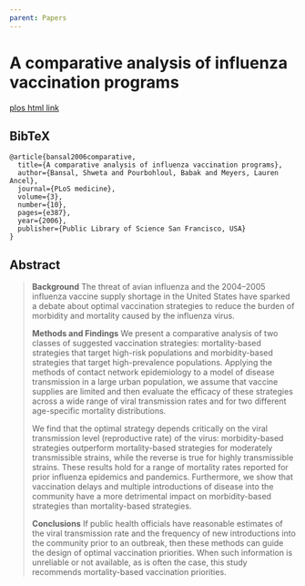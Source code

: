 ```yaml
---
parent: Papers
---
```


# A comparative analysis of influenza vaccination programs

[plos html link](https://journals.plos.org/plosmedicine/article?id=10.1371/journal.pmed.0030387)

## BibTeX
```
@article{bansal2006comparative,
  title={A comparative analysis of influenza vaccination programs},
  author={Bansal, Shweta and Pourbohloul, Babak and Meyers, Lauren Ancel},
  journal={PLoS medicine},
  volume={3},
  number={10},
  pages={e387},
  year={2006},
  publisher={Public Library of Science San Francisco, USA}
}
```

## Abstract

> **Background**
> The threat of avian influenza and the 2004–2005 influenza vaccine supply shortage in the United States have sparked a debate about optimal vaccination strategies to reduce the burden of morbidity and mortality caused by the influenza virus.
> 
> **Methods and Findings**
> We present a comparative analysis of two classes of suggested vaccination strategies: mortality-based strategies that target high-risk populations and morbidity-based strategies that target high-prevalence populations. Applying the methods of contact network epidemiology to a model of disease transmission in a large urban population, we assume that vaccine supplies are limited and then evaluate the efficacy of these strategies across a wide range of viral transmission rates and for two different age-specific mortality distributions.
> 
> We find that the optimal strategy depends critically on the viral transmission level (reproductive rate) of the virus: morbidity-based strategies outperform mortality-based strategies for moderately transmissible strains, while the reverse is true for highly transmissible strains. These results hold for a range of mortality rates reported for prior influenza epidemics and pandemics. Furthermore, we show that vaccination delays and multiple introductions of disease into the community have a more detrimental impact on morbidity-based strategies than mortality-based strategies.
> 
> **Conclusions**
> If public health officials have reasonable estimates of the viral transmission rate and the frequency of new introductions into the community prior to an outbreak, then these methods can guide the design of optimal vaccination priorities. When such information is unreliable or not available, as is often the case, this study recommends mortality-based vaccination priorities.
